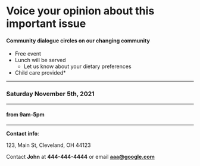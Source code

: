 
# Voice your opinion about this important issue

#### Community dialogue circles on our changing community
* Free event
* Lunch will be served
  * Let us know about your dietary preferences 
* Child care provided*
***
### Saturday November 5th, 2021
------
#### from 9am-5pm
___
**Contact info**:


123, Main St,
Cleveland, OH 44123

Contact **John** at **444-444-4444** or email **aaa@google.com**



